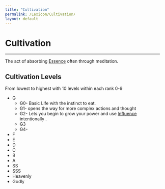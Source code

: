 ```yaml
---
title: "Cultivation"
permalink: /Lexicon/Cultivation/
layout: default
---
```

# Cultivation 
---
The act of absorbing [Essence](_Lexicon/Essence.md) often through meditation.

## Cultivation Levels
From lowest to highest with 10 levels within each rank 0-9
- G
   - G0- Basic Life with the instinct to eat.
   - G1- opens the way for more complex actions and thought
   - G2- Lets you begin to grow your power and use [Influence](_Lexicon/Influence.md) intentionally .
   - G3
   - G4- 
- F
- E
- D
- C
- B
- A
- SS
- SSS
- Heavenly 
- Godly